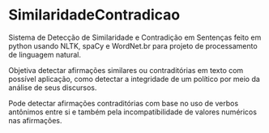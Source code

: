 # SimilaridadeContradicao
Sistema de Detecção de Similaridade e Contradição em Sentenças feito em python usando NLTK, spaCy e WordNet.br para projeto de processamento de linguagem natural.

Objetiva detectar afirmações similares ou contraditórias em texto com possível aplicação, como detectar a integridade de um político por meio da análise de seus discursos.

Pode detectar afirmações contraditórias com base no uso de verbos antônimos entre si e também pela incompatibilidade de valores numéricos nas afirmações.
